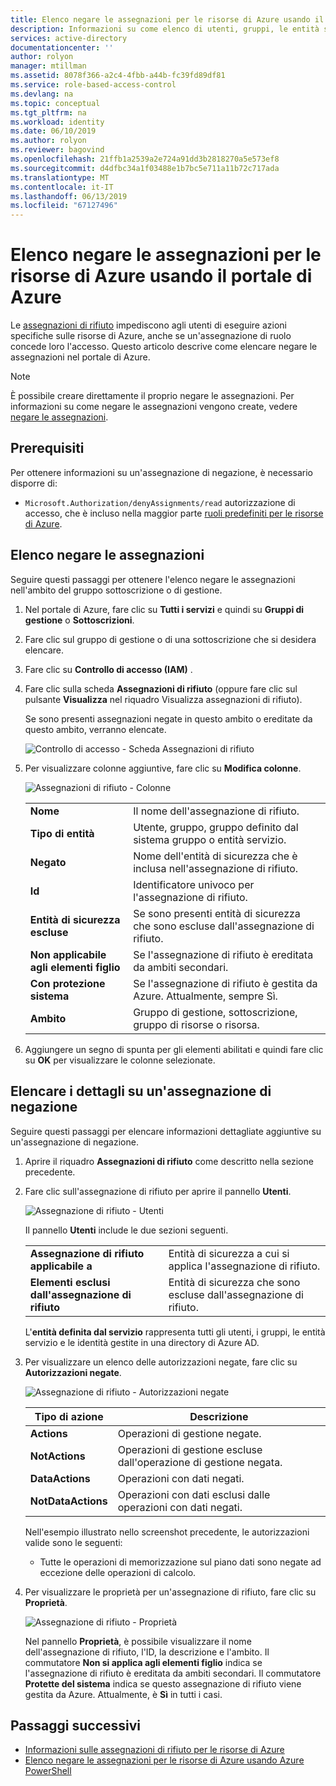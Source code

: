 ```yaml
---
title: Elenco negare le assegnazioni per le risorse di Azure usando il portale di Azure | Microsoft Docs
description: Informazioni su come elenco di utenti, gruppi, le entità servizio e identità gestite che è stata negata accedere a risorse di Azure specifiche azioni in ambiti specifici usando il portale di Azure.
services: active-directory
documentationcenter: ''
author: rolyon
manager: mtillman
ms.assetid: 8078f366-a2c4-4fbb-a44b-fc39fd89df81
ms.service: role-based-access-control
ms.devlang: na
ms.topic: conceptual
ms.tgt_pltfrm: na
ms.workload: identity
ms.date: 06/10/2019
ms.author: rolyon
ms.reviewer: bagovind
ms.openlocfilehash: 21ffb1a2539a2e724a91dd3b2818270a5e573ef8
ms.sourcegitcommit: d4dfbc34a1f03488e1b7bc5e711a11b72c717ada
ms.translationtype: MT
ms.contentlocale: it-IT
ms.lasthandoff: 06/13/2019
ms.locfileid: "67127496"
---
```

# <a name="list-deny-assignments-for-azure-resources-using-the-azure-portal"></a>Elenco negare le assegnazioni per le risorse di Azure usando il portale di Azure

Le [assegnazioni di rifiuto](deny-assignments.md) impediscono agli utenti di eseguire azioni specifiche sulle risorse di Azure, anche se un'assegnazione di ruolo concede loro l'accesso. Questo articolo descrive come elencare negare le assegnazioni nel portale di Azure.

> [!NOTE]
> È possibile creare direttamente il proprio negare le assegnazioni. Per informazioni su come negare le assegnazioni vengono create, vedere [negare le assegnazioni](deny-assignments.md).

## <a name="prerequisites"></a>Prerequisiti

Per ottenere informazioni su un'assegnazione di negazione, è necessario disporre di:

- `Microsoft.Authorization/denyAssignments/read` autorizzazione di accesso, che è incluso nella maggior parte [ruoli predefiniti per le risorse di Azure](built-in-roles.md).

## <a name="list-deny-assignments"></a>Elenco negare le assegnazioni

Seguire questi passaggi per ottenere l'elenco negare le assegnazioni nell'ambito del gruppo sottoscrizione o di gestione.

1. Nel portale di Azure, fare clic su **Tutti i servizi** e quindi su **Gruppi di gestione** o **Sottoscrizioni**.

1. Fare clic sul gruppo di gestione o di una sottoscrizione che si desidera elencare.

1. Fare clic su **Controllo di accesso (IAM)** .

1. Fare clic sulla scheda **Assegnazioni di rifiuto** (oppure fare clic sul pulsante **Visualizza** nel riquadro Visualizza assegnazioni di rifiuto).

    Se sono presenti assegnazioni negate in questo ambito o ereditate da questo ambito, verranno elencate.

    ![Controllo di accesso - Scheda Assegnazioni di rifiuto](./media/deny-assignments-portal/access-control-deny-assignments.png)

1. Per visualizzare colonne aggiuntive, fare clic su **Modifica colonne**.

    ![Assegnazioni di rifiuto - Colonne](./media/deny-assignments-portal/deny-assignments-columns.png)

    |  |  |
    | --- | --- |
    | **Nome** | Il nome dell'assegnazione di rifiuto. |
    | **Tipo di entità** | Utente, gruppo, gruppo definito dal sistema gruppo o entità servizio. |
    | **Negato**  | Nome dell'entità di sicurezza che è inclusa nell'assegnazione di rifiuto. |
    | **Id** | Identificatore univoco per l'assegnazione di rifiuto. |
    | **Entità di sicurezza escluse** | Se sono presenti entità di sicurezza che sono escluse dall'assegnazione di rifiuto. |
    | **Non applicabile agli elementi figlio** | Se l'assegnazione di rifiuto è ereditata da ambiti secondari. |
    | **Con protezione sistema** | Se l'assegnazione di rifiuto è gestita da Azure. Attualmente, sempre Sì. |
    | **Ambito** | Gruppo di gestione, sottoscrizione, gruppo di risorse o risorsa. |

1. Aggiungere un segno di spunta per gli elementi abilitati e quindi fare clic su **OK** per visualizzare le colonne selezionate.

## <a name="list-details-about-a-deny-assignment"></a>Elencare i dettagli su un'assegnazione di negazione

Seguire questi passaggi per elencare informazioni dettagliate aggiuntive su un'assegnazione di negazione.

1. Aprire il riquadro **Assegnazioni di rifiuto** come descritto nella sezione precedente.

1. Fare clic sull'assegnazione di rifiuto per aprire il pannello **Utenti**.

    ![Assegnazione di rifiuto - Utenti](./media/deny-assignments-portal/deny-assignment-users.png)

    Il pannello **Utenti** include le due sezioni seguenti.

    |  |  |
    | --- | --- |
    | **Assegnazione di rifiuto applicabile a**  | Entità di sicurezza a cui si applica l'assegnazione di rifiuto. |
    | **Elementi esclusi dall'assegnazione di rifiuto** | Entità di sicurezza che sono escluse dall'assegnazione di rifiuto. |

    L'**entità definita dal servizio** rappresenta tutti gli utenti, i gruppi, le entità servizio e le identità gestite in una directory di Azure AD.

1. Per visualizzare un elenco delle autorizzazioni negate, fare clic su **Autorizzazioni negate**.

    ![Assegnazione di rifiuto - Autorizzazioni negate](./media/deny-assignments-portal/deny-assignment-denied-permissions.png)

    | Tipo di azione | Descrizione |
    | --- | --- |
    | **Actions**  | Operazioni di gestione negate. |
    | **NotActions** | Operazioni di gestione escluse dall'operazione di gestione negata. |
    | **DataActions**  | Operazioni con dati negati. |
    | **NotDataActions** | Operazioni con dati esclusi dalle operazioni con dati negati. |

    Nell'esempio illustrato nello screenshot precedente, le autorizzazioni valide sono le seguenti:

    - Tutte le operazioni di memorizzazione sul piano dati sono negate ad eccezione delle operazioni di calcolo.

1. Per visualizzare le proprietà per un'assegnazione di rifiuto, fare clic su **Proprietà**.

    ![Assegnazione di rifiuto - Proprietà](./media/deny-assignments-portal/deny-assignment-properties.png)

    Nel pannello **Proprietà**, è possibile visualizzare il nome dell'assegnazione di rifiuto, l'ID, la descrizione e l'ambito. Il commutatore **Non si applica agli elementi figlio** indica se l'assegnazione di rifiuto è ereditata da ambiti secondari. Il commutatore **Protette del sistema** indica se questo assegnazione di rifiuto viene gestita da Azure. Attualmente, è **Sì** in tutti i casi.

## <a name="next-steps"></a>Passaggi successivi

* [Informazioni sulle assegnazioni di rifiuto per le risorse di Azure](deny-assignments.md)
* [Elenco negare le assegnazioni per le risorse di Azure usando Azure PowerShell](deny-assignments-powershell.md)
